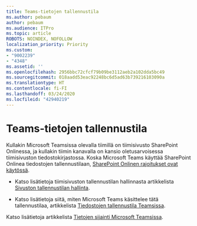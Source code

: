```yaml
---
title: Teams-tietojen tallennustila
ms.author: pebaum
author: pebaum
ms.audience: ITPro
ms.topic: article
ROBOTS: NOINDEX, NOFOLLOW
localization_priority: Priority
ms.custom:
- "9002239"
- "4348"
ms.assetid: ''
ms.openlocfilehash: 2956bbc72cfcf79b09be3112aeb2a102dda5bc49
ms.sourcegitcommit: 018aadd53eac92248bc6d5ad63b739216103090a
ms.translationtype: HT
ms.contentlocale: fi-FI
ms.lasthandoff: 03/24/2020
ms.locfileid: "42940219"
---
```

# <a name="teams-data-storage"></a>Teams-tietojen tallennustila

Kullakin Microsoft Teamsissa olevalla tiimillä on tiimisivusto SharePoint Onlinessa, ja kullakin tiimin kanavalla on kansio oletusarvoisessa tiimisivuston tiedostokirjastossa. Koska Microsoft Teams käyttää SharePoint Onlinea tiedostojen tallennustilaan, [SharePoint Onlinen rajoitukset ovat käytössä](https://docs.microsoft.com/microsoftteams/limits-specifications-teams#storage).

- Katso lisätietoja tiimisivuston tallennustilan hallinnasta artikkelista [Sivuston tallennustilan hallinta](https://docs.microsoft.com/sharepoint/manage-site-collection-storage-limits#manage-individual-site-storage-limits).

- Katso lisätietoja siitä, miten Microsoft Teams käsittelee tätä tallennustilaa, artikkelista [Tiedostojen tallennustila Teamsissa](https://support.office.com/article/file-storage-in-teams-df5cc0a5-d1bb-414c-8870-46c6eb76686a).

Katso lisätietoja artikkelista [Tietojen sijainti Microsoft Teamsissa](https://docs.microsoft.com/microsoftteams/location-of-data-in-teams).

